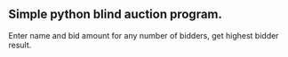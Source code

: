 ## Simple python blind auction program. 
 Enter name and bid amount for any number of bidders, get highest bidder result.


